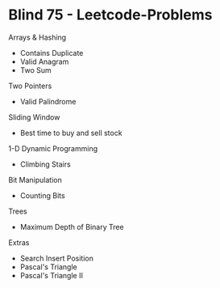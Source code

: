 # Blind 75 - Leetcode-Problems

Arrays & Hashing
 - Contains Duplicate 
 - Valid Anagram 
 - Two Sum

 Two Pointers
 - Valid Palindrome 

Sliding Window
 - Best time to buy and sell stock

1-D Dynamic Programming 
 - Climbing Stairs

Bit Manipulation
 - Counting Bits

Trees
 - Maximum Depth of Binary Tree



Extras
 - Search Insert Position
 - Pascal's Triangle
 - Pascal's Triangle II

